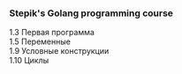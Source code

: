 ### Stepik's Golang programming course

1.3 Первая программа  
1.5 Переменные   
1.9 Условные конструкции   
1.10 Циклы   
